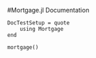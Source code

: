 #Mortgage.jl Documentation

```@meta
DocTestSetup = quote
    using Mortgage
end
```


```@docs
mortgage()
```
